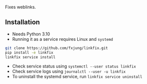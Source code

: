 Fixes weblinks.

## Installation
- Needs Python 3.10
- Running it as a service requires Linux and `systemd`

```bash
git clone https://github.com/fxjung/linkfix.git
pip install -e linkfix
linkfix service install
```

- Check service status using `systemctl --user status linkfix`
- Check service logs using `journalctl --user -u linkfix`
- To uninstall the systemd service, run `linkfix service uninstall`
